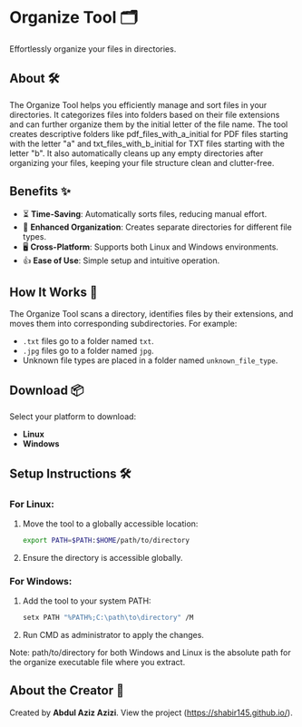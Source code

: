 # Organize Tool 🗂️

Effortlessly organize your files in directories.

## About 🛠️

The Organize Tool helps you efficiently manage and sort files in your directories. It categorizes files into folders based on their file extensions and can further organize them by the initial letter of the file name. The tool creates descriptive folders like pdf_files_with_a_initial for PDF files starting with the letter "a" and txt_files_with_b_initial for TXT files starting with the letter "b". It also automatically cleans up any empty directories after organizing your files, keeping your file structure clean and clutter-free.

## Benefits ✨

- ⏳ **Time-Saving**: Automatically sorts files, reducing manual effort.
- 📁 **Enhanced Organization**: Creates separate directories for different file types.
- 🖥️ **Cross-Platform**: Supports both Linux and Windows environments.
- 👍 **Ease of Use**: Simple setup and intuitive operation.

## How It Works 🔧

The Organize Tool scans a directory, identifies files by their extensions, and moves them into corresponding subdirectories. For example:

- `.txt` files go to a folder named `txt`.
- `.jpg` files go to a folder named `jpg`.
- Unknown file types are placed in a folder named `unknown_file_type`.

## Download 📦

Select your platform to download:

- **Linux** 
- **Windows** 

## Setup Instructions 🛠️


### For Linux:
1. Move the tool to a globally accessible location:
    ```bash
    export PATH=$PATH:$HOME/path/to/directory
    ```
2. Ensure the directory is accessible globally.

### For Windows:
1. Add the tool to your system PATH:
    ```bash
    setx PATH "%PATH%;C:\path\to\directory" /M
    ```
2. Run CMD as administrator to apply the changes.

Note: path/to/directory for both Windows and Linux is the absolute path for the organize executable file where you extract. 
## About the Creator 👤

Created by **Abdul Aziz Azizi**. View the project (https://shabir145.github.io/).
